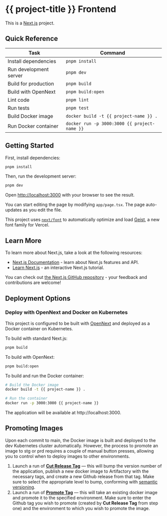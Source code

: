 # {{ project-title }} Frontend

This is a [Next.js](https://nextjs.org) project.

## Quick Reference

| Task                   | Command                                      |
| ---------------------- | -------------------------------------------- |
| Install dependencies   | `pnpm install`                               |
| Run development server | `pnpm dev`                                   |
| Build for production   | `pnpm build`                                 |
| Build with OpenNext    | `pnpm build:open`                            |
| Lint code              | `pnpm lint`                                  |
| Run tests              | `pnpm test`                                  |
| Build Docker image     | `docker build -t {{ project-name }} .`       |
| Run Docker container   | `docker run -p 3000:3000 {{ project-name }}` |

## Getting Started

First, install dependencies:

```bash
pnpm install
```

Then, run the development server:

```bash
pnpm dev
```

Open [http://localhost:3000](http://localhost:3000) with your browser to see the result.

You can start editing the page by modifying `app/page.tsx`. The page auto-updates as you edit the file.

This project uses [`next/font`](https://nextjs.org/docs/app/building-your-application/optimizing/fonts) to automatically optimize and load [Geist](https://vercel.com/font), a new font family for Vercel.

## Learn More

To learn more about Next.js, take a look at the following resources:

- [Next.js Documentation](https://nextjs.org/docs) - learn about Next.js features and API.
- [Learn Next.js](https://nextjs.org/learn) - an interactive Next.js tutorial.

You can check out [the Next.js GitHub repository](https://github.com/vercel/next.js) - your feedback and contributions are welcome!

## Deployment Options

### Deploy with OpenNext and Docker on Kubernetes

This project is configured to be built with [OpenNext](https://github.com/sst/open-next) and deployed as a Docker container on Kubernetes.

To build with standard Next.js:

```bash
pnpm build
```

To build with OpenNext:

```bash
pnpm build:open
```

To build and run the Docker container:

```bash
# Build the Docker image
docker build -t {{ project-name }} .

# Run the container
docker run -p 3000:3000 {{ project-name }}
```

The application will be available at http://localhost:3000.

## Promoting Images

Upon each commit to main, the Docker image is built and deployed to the dev Kubernetes cluster automatically. However, the process to promote an image to stg or prd requires a couple of manual button presses, allowing you to control when to deploy images to other environments.

1. Launch a run of [**Cut Release Tag**](.github/workflows/cut-tag.yaml) — this will bump the version number of the application, publish a new docker image to Artifactory with the necessary tags, and create a new Github release from that tag. Make sure to select the appropriate level to bump, conforming with [semantic versioning](https://semver.org/).
2. Launch a run of [**Promote Tag**](.github/workflows/promote.yaml) — this will take an existing docker image and promote it to the specified environment. Make sure to enter the Github tag you wish to promote (created by **Cut Release Tag** from step one) and the environment to which you wish to promote the image.
